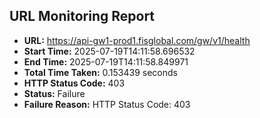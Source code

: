 ## URL Monitoring Report

- **URL:** https://api-gw1-prod1.fisglobal.com/gw/v1/health
- **Start Time:** 2025-07-19T14:11:58.696532
- **End Time:** 2025-07-19T14:11:58.849971
- **Total Time Taken:** 0.153439 seconds
- **HTTP Status Code:** 403
- **Status:** Failure
- **Failure Reason:** HTTP Status Code: 403
